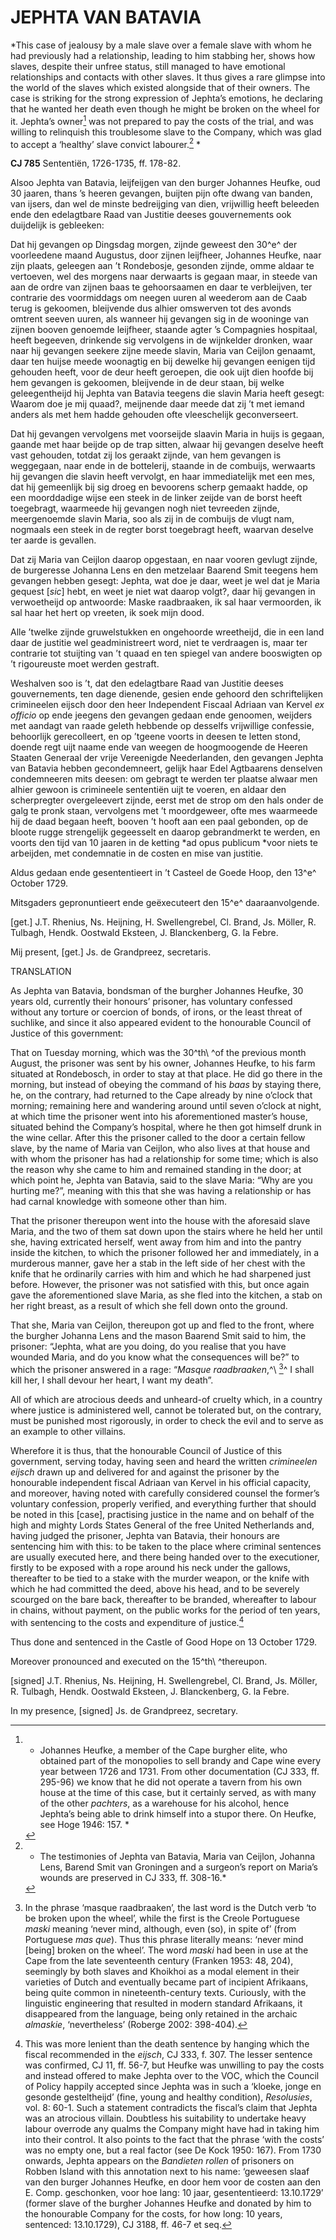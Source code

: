 # JEPHTA VAN BATAVIA

*This case of jealousy by a male slave over a female slave with whom he had previously had a relationship, leading to him stabbing her, shows how slaves, despite their unfree status, still managed to have emotional relationships and contacts with other slaves. It thus gives a rare glimpse into the world of the slaves which existed alongside that of their owners. The case is striking for the strong expression of Jephta’s emotions, he declaring that he wanted her death even though he might be broken on the wheel for it. Jephta’s owner[^1] was not prepared to pay the costs of the trial, and was willing to relinquish this troublesome slave to the Company, which was glad to accept a ‘healthy’ slave convict labourer.[^2] *

**CJ 785** Sententiën, 1726-1735, ff. 178-82.

Alsoo Jephta van Batavia, leijfeijgen van den burger Johannes Heufke, oud 30 jaaren, thans ’s heeren gevangen, buijten pijn ofte dwang van banden, van ijsers, dan wel de minste bedreijging van dien, vrijwillig heeft beleeden ende den edelagtbare Raad van Justitie deeses gouvernements ook duijdelijk is gebleeken:

Dat hij gevangen op Dingsdag morgen, zijnde geweest den 30^e^ der voorleedene maand Augustus, door zijnen leijfheer, Johannes Heufke, naar zijn plaats, geleegen aan ’t Rondebosje, gesonden zijnde, omme aldaar te vertoeven, wel des morgens naar derwaarts is gegaan maar, in steede van aan de ordre van zijnen baas te gehoorsaamen en daar te verbleijven, ter contrarie des voormiddags om neegen uuren al weederom aan de Caab terug is gekoomen, bleijvende dus alhier omswerven tot des avonds omtrent seeven uuren, als wanneer hij gevangen sig in de wooninge van zijnen booven genoemde leijfheer, staande agter ’s Compagnies hospitaal, heeft begeeven, drinkende sig vervolgens in de wijnkelder dronken, waar naar hij gevangen seekere zijne meede slavin, Maria van Ceijlon genaamt, daar ten huijse meede woonagtig en bij dewelke hij gevangen eenigen tijd gehouden heeft, voor de deur heeft geroepen, die ook uijt dien hoofde bij hem gevangen is gekoomen, bleijvende in de deur staan, bij welke geleegentheijd hij Jephta van Batavia teegens die slavin Maria heeft gesegt: Waarom doe je mij quaad?, meijnende daar meede dat zij ’t met iemand anders als met hem hadde gehouden ofte vleeschelijk geconverseert.

Dat hij gevangen vervolgens met voorseijde slaavin Maria in huijs is gegaan, gaande met haar beijde op de trap sitten, alwaar hij gevangen deselve heeft vast gehouden, totdat zij los geraakt zijnde, van hem gevangen is weggegaan, naar ende in de bottelerij, staande in de combuijs, werwaarts hij gevangen die slavin heeft vervolgt, en haar immediatelijk met een mes, dat hij gemeenlijk bij sig droeg en bevoorens scherp gemaakt hadde, op een moorddadige wijse een steek in de linker zeijde van de borst heeft toegebragt, waarmeede hij gevangen nogh niet tevreeden zijnde, meergenoemde slavin Maria, soo als zij in de combuijs de vlugt nam, nogmaals een steek in de regter borst toegebragt heeft, waarvan deselve ter aarde is gevallen.

Dat zij Maria van Ceijlon daarop opgestaan, en naar vooren gevlugt zijnde, de burgeresse Johanna Lens en den metzelaar Baarend Smit teegens hem gevangen hebben gesegt: Jephta, wat doe je daar, weet je wel dat je Maria gequest \[*sic*\] hebt, en weet je niet wat daarop volgt?, daar hij gevangen in verwoetheijd op antwoorde: Maske raadbraaken, ik sal haar vermoorden, ik sal haar het hert op vreeten, ik soek mijn dood.

Alle ’twelke zijnde gruwelstukken en ongehoorde wreetheijd, die in een land daar de justitie wel geadministreert word, niet te verdraagen is, maar ter contrarie tot stuijting van ’t quaad en ten spiegel van andere booswigten op ’t rigoureuste moet werden gestraft.

Weshalven soo is ’t, dat den edelagtbare Raad van Justitie deeses gouvernements, ten dage dienende, gesien ende gehoord den schriftelijken crimineelen eijsch door den heer Independent Fiscaal Adriaan van Kervel *ex officio* op ende jeegens den gevangen gedaan ende genoomen, weijders met aandagt van raade geleth hebbende op desselfs vrijwillige confessie, behoorlijk gerecolleert, en op ’tgeene voorts in deesen te letten stond, doende regt uijt naame ende van weegen de hoogmoogende de Heeren Staaten Generaal der vrije Vereenigde Neederlanden, den gevangen Jephta van Batavia hebben gecondemneert, gelijk haar Edel Agtbaarens denselven condemneeren mits deesen: om gebragt te werden ter plaatse alwaar men alhier gewoon is crimineele sententiën uijt te voeren, en aldaar den scherpregter overgeleevert zijnde, eerst met de strop om den hals onder de galg te pronk staan, vervolgens met ’t moordgeweer, ofte mes waarmeede hij de daad begaan heeft, booven ’t hooft aan een paal gebonden, op de bloote rugge strengelijk gegeesselt en daarop gebrandmerkt te werden, en voorts den tijd van 10 jaaren in de ketting *ad opus publicum *voor niets te arbeijden, met condemnatie in de costen en mise van justitie.

Aldus gedaan ende gesententieert in ’t Casteel de Goede Hoop, den 13^e^ October 1729.

Mitsgaders gepronuntieert ende geëxecuteert den 15^e^ daaraanvolgende.

\[get.\] J.T. Rhenius, Ns. Heijning, H. Swellengrebel, Cl. Brand, Js. Möller, R. Tulbagh, Hendk. Oostwald Eksteen, J. Blanckenberg, G. la Febre.

Mij present, \[get.\] Js. de Grandpreez, secretaris.

TRANSLATION

As Jephta van Batavia, bondsman of the burgher Johannes Heufke, 30 years old, currently their honours’ prisoner, has voluntary confessed without any torture or coercion of bonds, of irons, or the least threat of suchlike, and since it also appeared evident to the honourable Council of Justice of this government:

That on Tuesday morning, which was the 30^th\ ^of the previous month August, the prisoner was sent by his owner, Johannes Heufke, to his farm situated at Rondebosch, in order to stay at that place. He did go there in the morning, but instead of obeying the command of his *baas* by staying there, he, on the contrary, had returned to the Cape already by nine o’clock that morning; remaining here and wandering around until seven o’clock at night, at which time the prisoner went into his aforementioned master’s house, situated behind the Company’s hospital, where he then got himself drunk in the wine cellar. After this the prisoner called to the door a certain fellow slave, by the name of Maria van Ceijlon, who also lives at that house and with whom the prisoner has had a relationship for some time; which is also the reason why she came to him and remained standing in the door; at which point he, Jephta van Batavia, said to the slave Maria: “Why are you hurting me?”, meaning with this that she was having a relationship or has had carnal knowledge with someone other than him.

That the prisoner thereupon went into the house with the aforesaid slave Maria, and the two of them sat down upon the stairs where he held her until she, having extricated herself, went away from him and into the pantry inside the kitchen, to which the prisoner followed her and immediately, in a murderous manner, gave her a stab in the left side of her chest with the knife that he ordinarily carries with him and which he had sharpened just before. However, the prisoner was not satisfied with this, but once again gave the aforementioned slave Maria, as she fled into the kitchen, a stab on her right breast, as a result of which she fell down onto the ground.

That she, Maria van Ceijlon, thereupon got up and fled to the front, where the burgher Johanna Lens and the mason Baarend Smit said to him, the prisoner: “Jephta, what are you doing, do you realise that you have wounded Maria, and do you know what the consequences will be?” to which the prisoner answered in a rage: “*Masque raadbraaken*,^\ [^3]^ I shall kill her, I shall devour her heart, I want my death”.

All of which are atrocious deeds and unheard-of cruelty which, in a country where justice is administered well, cannot be tolerated but, on the contrary, must be punished most rigorously, in order to check the evil and to serve as an example to other villains.

Wherefore it is thus, that the honourable Council of Justice of this government, serving today, having seen and heard the written *crimineelen eijsch* drawn up and delivered for and against the prisoner by the honourable independent fiscal Adriaan van Kervel in his official capacity, and moreover, having noted with carefully considered counsel the former’s voluntary confession, properly verified, and everything further that should be noted in this \[case\], practising justice in the name and on behalf of the high and mighty Lords States General of the free United Netherlands and, having judged the prisoner, Jephta van Batavia, their honours are sentencing him with this: to be taken to the place where criminal sentences are usually executed here, and there being handed over to the executioner, firstly to be exposed with a rope around his neck under the gallows, thereafter to be tied to a stake with the murder weapon, or the knife with which he had committed the deed, above his head, and to be severely scourged on the bare back, thereafter to be branded, whereafter to labour in chains, without payment, on the public works for the period of ten years, with sentencing to the costs and expenditure of justice.[^4]

Thus done and sentenced in the Castle of Good Hope on 13 October 1729.

Moreover pronounced and executed on the 15^th\ ^thereupon.

\[signed\] J.T. Rhenius, Ns. Heijning, H. Swellengrebel, Cl. Brand, Js. Möller, R. Tulbagh, Hendk. Oostwald Eksteen, J. Blanckenberg, G. la Febre.

In my presence, \[signed\] Js. de Grandpreez, secretary.

[^1]: * Johannes Heufke, a member of the Cape burgher elite, who obtained part of the monopolies to sell brandy and Cape wine every year between 1726 and 1731. From other documentation (CJ 333, ff. 295-96) we know that he did not operate a tavern from his own house at the time of this case, but it certainly served, as with many of the other *pachters*, as a warehouse for his alcohol, hence Jephta’s being able to drink himself into a stupor there. On Heufke, see Hoge 1946: 157. *

[^2]: * The testimonies of Jephta van Batavia, Maria van Ceijlon, Johanna Lens, Barend Smit van Groningen and a surgeon’s report on Maria’s wounds are preserved in CJ 333, ff. 308-16.*

[^3]:  In the phrase ‘masque raadbraaken’, the last word is the Dutch verb ‘to be broken upon the wheel’, while the first is the Creole Portuguese *maski* meaning ‘never mind, although, even (so), in spite of’ (from Portuguese *mas que*). Thus this phrase literally means: ‘never mind \[being\] broken on the wheel’. The word *maski* had been in use at the Cape from the late seventeenth century (Franken 1953: 48, 204), seemingly by both slaves and Khoikhoi as a modal element in their varieties of Dutch and eventually became part of incipient Afrikaans, being quite common in nineteenth-century texts. Curiously, with the linguistic engineering that resulted in modern standard Afrikaans, it disappeared from the language, being only retained in the archaic *almaskie*, ‘nevertheless’ (Roberge 2002: 398-404).

[^4]:  This was more lenient than the death sentence by hanging which the fiscal recommended in the *eijsch*, CJ 333, f. 307. The lesser sentence was confirmed, CJ 11, ff. 56-7, but Heufke was unwilling to pay the costs and instead offered to make Jephta over to the VOC, which the Council of Policy happily accepted since Jephta was in such a ‘kloeke, jonge en gesonde gesteltheijd’ (fine, young and healthy condition), *Resolusies*, vol. 8: 60-1. Such a statement contradicts the fiscal’s claim that Jephta was an atrocious villain. Doubtless his suitability to undertake heavy labour overrode any qualms the Company might have had in taking him into their control. It also points to the fact that the phrase ‘with the costs’ was no empty one, but a real factor (see De Kock 1950: 167). From 1730 onwards, Jephta appears on the *Bandieten rollen* of prisoners on Robben Island with this annotation next to his name: ‘geweesen slaaf van den burger Johannes Heufke, en door hem voor de costen aan den E. Comp. geschonken, voor hoe lang: 10 jaar, gesententieerd: 13.10.1729’ (former slave of the burgher Johannes Heufke and donated by him to the honourable Company for the costs, for how long: 10 years, sentenced: 13.10.1729), CJ 3188, ff. 46-7 et seq. 